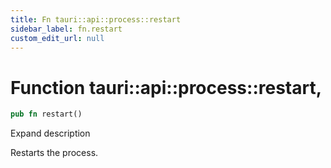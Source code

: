 ```yaml
---
title: Fn tauri::api::process::restart
sidebar_label: fn.restart
custom_edit_url: null
---
```


  # Function tauri::api::process::restart,

```rs
pub fn restart()
```

Expand description

Restarts the process.
  
